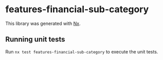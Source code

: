 # features-financial-sub-category

This library was generated with [Nx](https://nx.dev).

## Running unit tests

Run `nx test features-financial-sub-category` to execute the unit tests.
